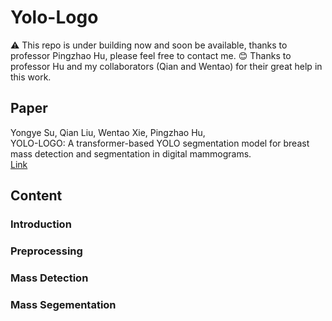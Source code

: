 # Yolo-Logo
⚠️ This repo is under building now and soon be available, thanks to professor Pingzhao Hu, please feel free to contact me.
😊 Thanks to professor Hu and my collaborators (Qian and Wentao) for their great help in this work.

## Paper
Yongye Su, Qian Liu, Wentao Xie, Pingzhao Hu,   
YOLO-LOGO: A transformer-based YOLO segmentation model for breast mass detection and segmentation in digital mammograms.  
[Link](https://github.com/Lorisyy/Yolo-Logo)

## Content

### Introduction

### Preprocessing

### Mass Detection

### Mass Segementation
